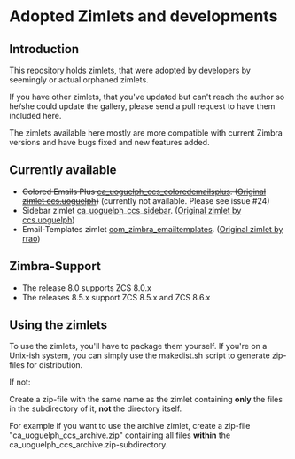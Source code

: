 Adopted Zimlets and developments
================================

Introduction
------------

This repository holds zimlets, that were adopted by developers by seemingly or actual orphaned zimlets.

If you have other zimlets, that you've updated but can't reach the author so he/she could update the gallery, please
send a pull request to have them included here.

The zimlets available here mostly are more compatible with current Zimbra versions and have bugs fixed and
new features added.

Currently available
-------------------
 * ~~Colored Emails Plus [ca_uoguelph_ccs_coloredemailsplus](https://github.com/Zimbra-Community/adopted/tree/master/ca_uoguelph_ccs_coloredemailsplus). ([Original zimlet ccs.uoguelph](http://gallery.zimbra.com/type/zimlet/coloured-emails-plus))~~ (currently not available. Please see issue #24)
 * Sidebar zimlet [ca_uoguelph_ccs_sidebar](https://github.com/Zimbra-Community/adopted/tree/master/ca_uoguelph_ccs_sidebar). ([Original zimlet by ccs.uoguelph](http://gallery.zimbra.com/type/zimlet/news-and-events-sidebar))
 * Email-Templates zimlet [com_zimbra_emailtemplates](https://github.com/Zimbra-Community/adopted/tree/master/com_zimbra_emailtemplates). ([Original zimlet by rrao](http://gallery.zimbra.com/type/zimlet/email-templates))

Zimbra-Support
--------------

 * The release 8.0 supports ZCS 8.0.x
 * The releases 8.5.x support ZCS 8.5.x and ZCS 8.6.x

Using the zimlets
-----------------

To use the zimlets, you'll have to package them yourself. If you're on a Unix-ish system, you can simply use
the makedist.sh script to generate zip-files for distribution.

If not:

Create a zip-file with the same name as the zimlet containing **only** the files in the subdirectory of it,
**not** the directory itself.

For example if you want to use the archive zimlet, create a zip-file "ca_uoguelph_ccs_archive.zip" containing
all files **within** the ca_uoguelph_ccs_archive.zip-subdirectory.
